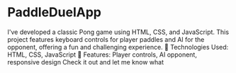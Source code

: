 # PaddleDuelApp
I've developed a classic Pong game using HTML, CSS, and JavaScript. This project features keyboard controls for player paddles and AI for the opponent, offering a fun and challenging experience.  🔹 Technologies Used: HTML, CSS, JavaScript  🔹 Features: Player controls, AI opponent, responsive design  Check it out and let me know what
